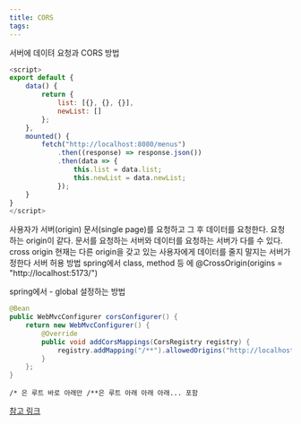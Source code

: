 ```yaml
---
title: CORS
tags: 
---
```



서버에 데이텨 요청과 CORS 방법

```js
<script>
export default {
    data() {
        return {
            list: [{}, {}, {}],
            newList: []
        };
    },
    mounted() {
        fetch("http://localhost:8080/menus")
            .then((response) => response.json())
            .then(data => {
                this.list = data.list;
                this.newList = data.newList;
            });
    }
}
</script>
```

사용자가 서버(origin) 문서(single page)를 요청하고 그 후 데이터를 요청한다. 요청하는 origin이 같다.
문서를 요청하는 서버와 데이터를 요청하는 서버가 다를 수 있다. cross origin
현재는 다른 origin을 갖고 있는 사용자에게 데이터를 줄지 말지는 서버가 정한다
서버 허용 방법 spring에서 class, method 등 에 @CrossOrigin(origins = "http://localhost:5173/")

spring에서 - global 설정하는 방법

```java
@Bean
public WebMvcConfigurer corsConfigurer() {
	return new WebMvcConfigurer() {
		@Override
		public void addCorsMappings(CorsRegistry registry) {
			registry.addMapping("/**").allowedOrigins("http://localhost:5173/");
		}
	};
}
```

```
/* 은 루트 바로 아래만 /**은 루트 아래 아래 아래... 포함
```

[참고 링크](https://spring.io/guides/gs/rest-service-cors/#controller-method-cors-configuration)